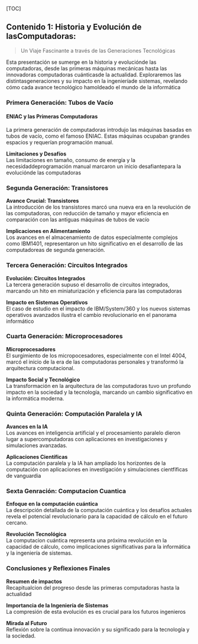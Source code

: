 [TOC]
## Contenido 1: Historia y Evolución de lasComputadoras:
> Un Viaje Fascinante a través de las Generaciones Tecnológicas

Esta presentación se sumerge en la historia y evoluciónde las computadoras, desde las primeras máquinas mecánicas hasta las innovadoras computadoras cuánticasde la actualidad. Exploraremos las distintasgeneraciones y su impacto en la ingenieríade sistemas, revelando cómo cada avance tecnológico hamoldeado el mundo de la informática

### Primera Generación: Tubos de Vacío
#### ENIAC y las Primeras Computadoras
La primera generación de computadoras introdujo las máquinas basadas en tubos de vacío, como el famoso ENIAC. Estas máquinas ocupaban grandes espacios y requerían programación manual.

**Limitaciones y Desafíos**<br>
Las limitaciones en tamaño, consumo de energía y la necesidaddeprogramación manual marcaron un inicio desafiantepara la evoluciónde las computadoras

### Segunda Generación: Transistores
**Avance Crucial: Transistores**<br>
La introducción de los transistores marcó una nueva era en la revolución de las computadoras, con reducción de tamaño y mayor eficiencia en comparación con las antiguas máquinas de tubos de vacío

**Implicaciones en Alimentamiento**<br>
Los avances en el almacenamiento de  datos especialmente complejos como IBM1401, representaron un hito significativo en el desarrollo de las computadoreas de segunda generación.

### Tercera Generación: Circuitos Integrados
**Evolución: Circuitos Integrados**<br>
La tercera generación supuso el desarrollo de circuitos integrados, marcando un hito en miniaturización y eficiencia para las computadoras

**Impacto en Sistemas Operativos**<br>
El caso de estudio en el impacto de IBM/System/360 y los nuevos sistemas operativos avanzados ilustra el cambio revolucionario en el panorama informático

### Cuarta Generación: Microprocesadores
**Microprocesadores**<br>
El surgimiento de los micropocesadores, especialmente con el Intel 4004, marcó el inicio de la era de las computadoras personales y transformó la arquitectura computacional.

**Impacto Social y Tecnológico**<br>
La transformación en la arquitectura de las computadoras tuvo un profundo impacto en la sociedad y la tecnología, marcando un cambio significativo en la informática moderna.

### Quinta Generación: Computación Paralela y IA
**Avances en la IA**<br>
Los avances en inteligencia artificial y el procesamiento paralelo dieron lugar a supercomputadoras con aplicaciones en investigaciones y simulaciones avanzadas.

**Aplicaciones Científicas**<br>
La computación paralela y la IA han ampliado los horizontes de la computación con aplicaciones en investigación y simulaciones cientfíficas de vanguardia

### Sexta Genración: Computacion Cuantica
**Enfoque en la computación cuántica**<br>
La descripción detallada de la computación cuántica y los desafíos actuales revela el potencial revolucionario para la capacidad de cálculo en el futuro cercano.

**Revolución Tecnológica**<br>
La computacion cuántica representa una próxima revolución en la capacidad de cálculo, como implicaciones significativas para la informática y la ingeniería de sistemas.

### Conclusiones y Reflexiones Finales
**Resumen de impactos**<br>
Recapitualcion del progreso desde las primeras computadoras hasta la actualidad

**Importancia de la Ingeniería de Sistemas**<br>
La compresión de esta evolución es es crucial para los futuros ingenieros

**Mirada al Futuro**<br>
Reflexión sobre la continua innovación y su significado para la tecnología y la sociedad.